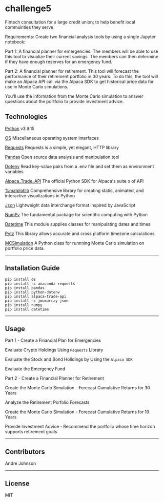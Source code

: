 # challenge5
Fintech consultation for a large credit union; to help benefit local commuinties they serve.

Requirements: Create two financial analysis tools by using a single Jupyter notebook:

Part 1: A financial planner for emergencies. The members will be able to use this tool to visualize their current savings. The members can then determine if they have enough reserves for an emergency fund.

Part 2: A financial planner for retirement. This tool will forecast the performance of their retirement portfolio in 30 years. To do this, the tool will make an Alpaca API call via the Alpaca SDK to get historical price data for use in Monte Carlo simulations.

You’ll use the information from the Monte Carlo simulation to answer questions about the portfolio to provide investment advice.


## Technologies

[Python](https://www.python.org/downloads/release/python-3915/) v3.9.15

[OS](https://docs.python.org/3/library/os.html) Miscellaneous operating system interfaces

[Requests](https://pypi.org/project/requests/) Requests is a simple, yet elegant, HTTP library

[Pandas](https://pandas.pydata.org/) Open source data analysis and manipulation tool

[Dotenv](https://pypi.org/project/python-dotenv/) Read key-value pairs from a .env file and set them as environment variables

[Alpaca_Trade_API](https://alpaca.markets/docs/python-sdk/) The official Python SDK for Alpaca's suite o of API

[%matplotlib](https://matplotlib.org/) Comprehensive library for creating static, animated, and interactive visualizations in Python

[Json](https://docs.python.org/3/library/json.html) Lightweight data interchange format inspired by JavaScript

[NumPy](https://numpy.org/) The fundamental package for scientific computing with Python

[Datetime](https://docs.python.org/3/library/datetime.html) This module supplies classes for manipulating dates and times

[Pytz](https://pypi.org/project/pytz/) This library allows accurate and cross platform timezone calculations


[MCSimulation](MCForecastTools.py) A Python class for runnning Monte Carlo simulation on portfolio price data.

---

## Installation Guide
```
pip install os
pip install -c anaconda requests
pip install pandas
pip install python-dotenv
pip install alpaca-trade-api
pip install -c jmcmurray json
pip install numpy
pip install datetime
```
---

## Usage
 Part 1 - Create a Financial Plan for Emergencies

Evaluate Crypto Holdings Using ```Requests``` Library

Evaluate the Stock and Bond Holidings by Using the ```Alpaca SDK```

Evaluate the Emergency Fund


Part 2 - Create a Financial Planner for Retirement

Create the Monte Carlo Simulation - Forecast Cumulative 
Returns for 30 Years

Analyze the Retirement Porfolio Forecasts

Create the Monte Carlo Simulation - Forecast Cumulative Returns for 10 Years

Provide Investment Advice - Recommend the portfolio whose time horizon supports retirement goals



---

## Contributors

Andre Johnson

---

## License

MIT
